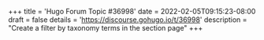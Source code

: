 +++
title = 'Hugo Forum Topic #36998'
date = 2022-02-05T09:15:23-08:00
draft = false
details = 'https://discourse.gohugo.io/t/36998'
description = "Create a filter by taxonomy terms in the section page"
+++
